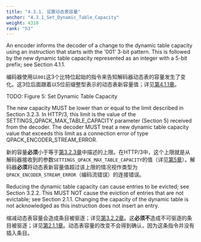 ```yaml
---
title: "4.3.1. 设置动态表容量"
anchor: "4.3.1_Set_Dynamic_Table_Capacity"
weight: 4310
rank: "h3"
---
```


An encoder informs the decoder of a change to the dynamic table capacity using an instruction that starts with the '001' 3-bit pattern. This is followed by the new dynamic table capacity represented as an integer with a 5-bit prefix; see Section 4.1.1.

编码器使用以`001`这3个比特位起始的指令来告知解码器动态表的容量发生了变化。这3位后面跟着以5位前缀整型表示的动态表新容量值；详见[第4.1.1章]()。

TODO: Figure 5: Set Dynamic Table Capacity

The new capacity MUST be lower than or equal to the limit described in Section 3.2.3. In HTTP/3, this limit is the value of the SETTINGS_QPACK_MAX_TABLE_CAPACITY parameter (Section 5) received from the decoder. The decoder MUST treat a new dynamic table capacity value that exceeds this limit as a connection error of type QPACK_ENCODER_STREAM_ERROR.

新的容量**必须**小于等于[第3.2.3章]()中描述的上限。在HTTP/3中，这个上限就是从解码器接收到的参数`SETTINGS_QPACK_MAX_TABLE_CAPACITY`的值（详见[第5章]()）。解码器**必须**将动态表新容量值超过该上限的情况视作类型为`QPACK_ENCODER_STREAM_ERROR`（编码流错误）的连接错误。

Reducing the dynamic table capacity can cause entries to be evicted; see Section 3.2.2. This MUST NOT cause the eviction of entries that are not evictable; see Section 2.1.1. Changing the capacity of the dynamic table is not acknowledged as this instruction does not insert an entry.

缩减动态表容量会造成条目被驱逐；详见[第3.2.2章]()。这**必须不**造成不可驱逐的条目被驱逐；详见[第2.1.1章]()。动态表容量的改变不会得到确认，因为这条指令并没有插入条目。
